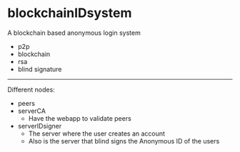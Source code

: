 # blockchainIDsystem
A blockchain based anonymous login system


- p2p
- blockchain
- rsa
- blind signature


---

Different nodes:
- peers
- serverCA
    - Have the webapp to validate peers
- serverIDsigner
    - The server where the user creates an account
    - Also is the server that blind signs the Anonymous ID of the users
